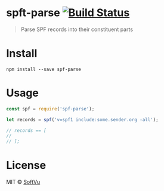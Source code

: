 # spft-parse [![Build Status](https://travis-ci.org/softvu/spf-parse.svg?branch=master)](https://travis-ci.org/softvu/spf-parse)
> Parse SPF records into their constituent parts

# Install

    npm install --save spf-parse

# Usage

```javascript
const spf = require('spf-parse');

let records = spf('v=spf1 include:some.sender.org -all');

// records == [
//
// ];
```

# License

MIT © [SoftVu](https://softvu.com)
